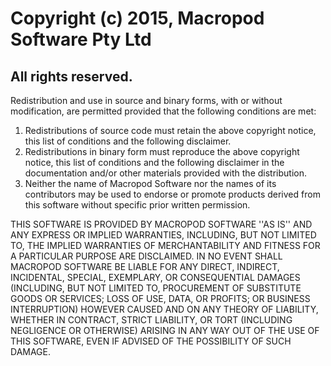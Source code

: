 Copyright (c) 2015, Macropod Software Pty Ltd
=============================================
All rights reserved.
--------------------
  
Redistribution and use in source and binary forms, with or without
modification, are permitted provided that the following conditions are met:  
1. Redistributions of source code must retain the above copyright
   notice, this list of conditions and the following disclaimer.  
2. Redistributions in binary form must reproduce the above copyright
   notice, this list of conditions and the following disclaimer in the
   documentation and/or other materials provided with the distribution.  
3. Neither the name of Macropod Software nor the names of its contributors may
	 be used to endorse or promote products derived from this software without
	 specific prior written permission.
  
THIS SOFTWARE IS PROVIDED BY MACROPOD SOFTWARE ''AS IS'' AND ANY EXPRESS OR
IMPLIED WARRANTIES, INCLUDING, BUT NOT LIMITED TO, THE IMPLIED WARRANTIES OF
MERCHANTABILITY AND FITNESS FOR A PARTICULAR PURPOSE ARE DISCLAIMED. IN NO
EVENT SHALL MACROPOD SOFTWARE BE LIABLE FOR ANY DIRECT, INDIRECT, INCIDENTAL,
SPECIAL, EXEMPLARY, OR CONSEQUENTIAL DAMAGES (INCLUDING, BUT NOT LIMITED TO,
PROCUREMENT OF SUBSTITUTE GOODS OR SERVICES; LOSS OF USE, DATA, OR PROFITS; OR
BUSINESS INTERRUPTION) HOWEVER CAUSED AND ON ANY THEORY OF LIABILITY, WHETHER
IN CONTRACT, STRICT LIABILITY, OR TORT (INCLUDING NEGLIGENCE OR OTHERWISE)
ARISING IN ANY WAY OUT OF THE USE OF THIS SOFTWARE, EVEN IF ADVISED OF THE
POSSIBILITY OF SUCH DAMAGE.
